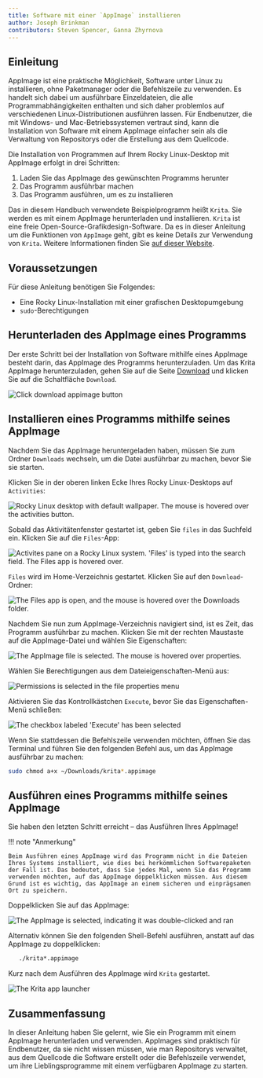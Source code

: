 ```yaml
---
title: Software mit einer `AppImage` installieren
author: Joseph Brinkman
contributors: Steven Spencer, Ganna Zhyrnova
---
```


## Einleitung

AppImage ist eine praktische Möglichkeit, Software unter Linux zu installieren, ohne Paketmanager oder die Befehlszeile zu verwenden. Es handelt sich dabei um ausführbare Einzeldateien, die alle Programmabhängigkeiten enthalten und sich daher problemlos auf verschiedenen Linux-Distributionen ausführen lassen. Für Endbenutzer, die mit Windows- und Mac-Betriebssystemen vertraut sind, kann die Installation von Software mit einem AppImage einfacher sein als die Verwaltung von Repositorys oder die Erstellung aus dem Quellcode.

Die Installation von Programmen auf Ihrem Rocky Linux-Desktop mit AppImage erfolgt in drei Schritten:

1. Laden Sie das AppImage des gewünschten Programms herunter
2. Das Programm ausführbar machen
3. Das Programm ausführen, um es zu installieren

Das in diesem Handbuch verwendete Beispielprogramm heißt `Krita`. Sie werden es mit einem AppImage herunterladen und installieren. `Krita` ist eine freie Open-Source-Grafikdesign-Software. Da es in dieser Anleitung um die Funktionen von `AppImage` geht, gibt es keine Details zur Verwendung von `Krita`. Weitere Informationen finden Sie [auf dieser Website](https://krita.org/).

## Voraussetzungen

Für diese Anleitung benötigen Sie Folgendes:

- Eine Rocky Linux-Installation mit einer grafischen Desktopumgebung
- `sudo`-Berechtigungen

## Herunterladen des AppImage eines Programms

Der erste Schritt bei der Installation von Software mithilfe eines AppImage besteht darin, das AppImage des Programms herunterzuladen. Um das Krita AppImage herunterzuladen, gehen Sie auf die Seite [Download](https://krita.org/en/download/) und klicken Sie auf die Schaltfläche `Download`.

![Click download appimage button](images/download_krita_appimage.webp)

## Installieren eines Programms mithilfe seines AppImage

Nachdem Sie das AppImage heruntergeladen haben, müssen Sie zum Ordner `Downloads` wechseln, um die Datei ausführbar zu machen, bevor Sie sie starten.

Klicken Sie in der oberen linken Ecke Ihres Rocky Linux-Desktops auf `Activities`:

![Rocky Linux desktop with default wallpaper. The mouse is hovered over the activities button.](images/activites_appimage.webp)

Sobald das Aktivitätenfenster gestartet ist, geben Sie `files` in das Suchfeld ein. Klicken Sie auf die `Files`-App:

![Activites pane on a Rocky Linux system. 'Files' is typed into the search field. The Files app is hovered over.](images/searchbar_files_appimage.webp)

`Files` wird im Home-Verzeichnis gestartet. Klicken Sie auf den `Download`-Ordner:

![The Files app is open, and the mouse is hovered over the Downloads folder.](images/files_downloads_appimage.webp)

Nachdem Sie nun zum AppImage-Verzeichnis navigiert sind, ist es Zeit, das Programm ausführbar zu machen. Klicken Sie mit der rechten Maustaste auf die AppImage-Datei und wählen Sie Eigenschaften:

![The AppImage file is selected. The mouse is hovered over properties.](images/file_properties_appimage.webp)

Wählen Sie Berechtigungen aus dem Dateieigenschaften-Menü aus:

![Permissions is selected in the file properties menu](images/permissions_appimage.webp)

Aktivieren Sie das Kontrollkästchen `Execute`, bevor Sie das Eigenschaften-Menü schließen:

![The checkbox labeled 'Execute' has been selected](images/file_properties_allow_executing_file_as_program_appimage.webp)

Wenn Sie stattdessen die Befehlszeile verwenden möchten, öffnen Sie das Terminal und führen Sie den folgenden Befehl aus, um das AppImage ausführbar zu machen:

```bash
sudo chmod a+x ~/Downloads/krita*.appimage
```

## Ausführen eines Programms mithilfe seines AppImage

Sie haben den letzten Schritt erreicht – das Ausführen Ihres AppImage!

!!! note "Anmerkung"

```
Beim Ausführen eines AppImage wird das Programm nicht in die Dateien Ihres Systems installiert, wie dies bei herkömmlichen Softwarepaketen der Fall ist. Das bedeutet, dass Sie jedes Mal, wenn Sie das Programm verwenden möchten, auf das AppImage doppelklicken müssen. Aus diesem Grund ist es wichtig, das AppImage an einem sicheren und einprägsamen Ort zu speichern.
```

Doppelklicken Sie auf das AppImage:

![The AppImage is selected, indicating it was double-clicked and ran](images/run_app_image.webp)

Alternativ können Sie den folgenden Shell-Befehl ausführen, anstatt auf das AppImage zu doppelklicken:

```bash
   ./krita*.appimage
```

Kurz nach dem Ausführen des AppImage wird `Krita` gestartet.

![The Krita app launcher](images/krita_launching.webp)

## Zusammenfassung

In dieser Anleitung haben Sie gelernt, wie Sie ein Programm mit einem AppImage herunterladen und verwenden. AppImages sind praktisch für Endbenutzer, da sie nicht wissen müssen, wie man Repositorys verwaltet, aus dem Quellcode die Software erstellt oder die Befehlszeile verwendet, um ihre Lieblingsprogramme mit einem verfügbaren AppImage zu starten.
